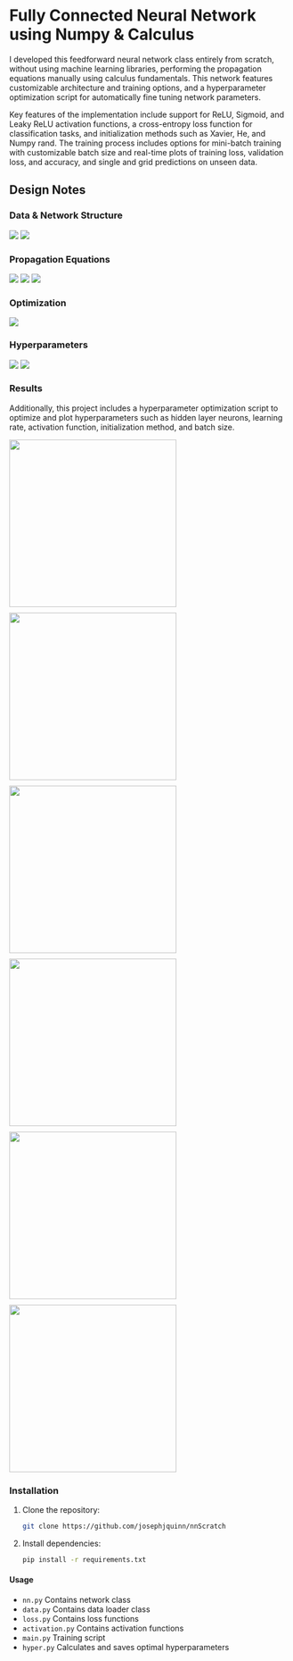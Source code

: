 # Fully Connected Neural Network using Numpy & Calculus

I developed this feedforward neural network class entirely from scratch, without using machine learning libraries, performing the propagation equations manually using calculus fundamentals.
This network features customizable architecture and training options, and a hyperparameter optimization script for automatically fine tuning network parameters.

Key features of the implementation include support for ReLU, Sigmoid, and Leaky ReLU activation functions, a cross-entropy loss function for classification tasks, and initialization methods such as Xavier, He, and Numpy rand.
The training process includes options for mini-batch training with customizable batch size and real-time plots of training loss, validation loss, and accuracy, and single and grid predictions on unseen data.

## Design Notes

### Data & Network Structure

<img src="./imgs/data.png">
<img src="./imgs/struc.png">

### Propagation Equations

<img src="./imgs/backprop.png">
<img src="./imgs/act_eqs.png">
<img src="./imgs/gradient_eqs.png">

### Optimization

<img src="./imgs/optim.png">

### Hyperparameters

<img src="./imgs/hyper.png">
<img src="./imgs/hyper_graph.png">

### Results

Additionally, this project includes a hyperparameter optimization script to optimize and plot hyperparameters such as hidden layer neurons, learning rate, activation function, initialization method, and batch size.

<div style="display: flex; flex-wrap: wrap; gap: 10px;">
  <img width="300" src="./imgs/i_plot.png">
  <img width="300" src="./imgs/hl_plot.png">
  <img width="300" src="./imgs/lr_plot.png">
  <img width="300" src="./imgs/act_plot.png">
  <img width="300" src="./imgs/avi_plot.png">
  <img width="300" src="./imgs/lrvshl_plot.png">
</div>

### Installation

1. Clone the repository:

   ```bash
   git clone https://github.com/josephjquinn/nnScratch
   ```

2. Install dependencies:

   ```bash
   pip install -r requirements.txt
   ```

#### Usage

- `nn.py` Contains network class
- `data.py` Contains data loader class
- `loss.py` Contains loss functions
- `activation.py` Contains activation functions
- `main.py` Training script
- `hyper.py` Calculates and saves optimal hyperparameters
